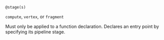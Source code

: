 ```wgsl
@stage(s)
```

`compute`, `vertex`, or `fragment`

Must only be applied to a function declaration.
Declares an entry point by specifying its pipeline stage.